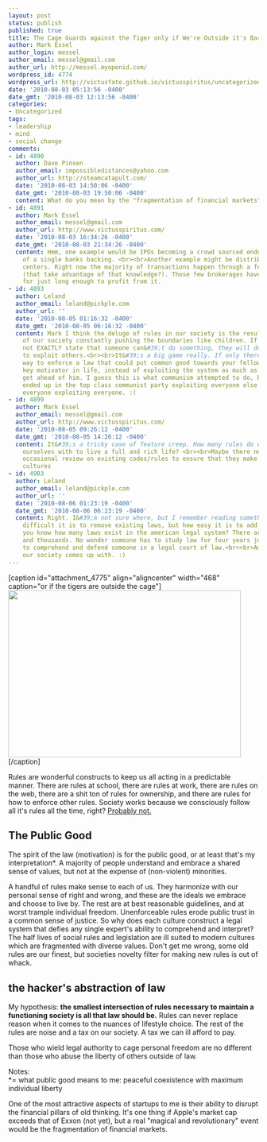 ```yaml
---
layout: post
status: publish
published: true
title: The Cage Guards against the Tiger only if We're Outside it's Bars
author: Mark Essel
author_login: messel
author_email: messel@gmail.com
author_url: http://messel.myopenid.com/
wordpress_id: 4774
wordpress_url: http://victusfate.github.io/victusspiritus/uncategorized/2010/08/03/the-cage-guards-against-the-tiger-only-if-were-outside-its-bars/
date: '2010-08-03 05:13:56 -0400'
date_gmt: '2010-08-03 12:13:56 -0400'
categories:
- Uncategorized
tags:
- leadership
- mind
- social change
comments:
- id: 4890
  author: Dave Pinsen
  author_email: impossibledistances@yahoo.com
  author_url: http://steamcatapult.com/
  date: '2010-08-03 14:50:06 -0400'
  date_gmt: '2010-08-03 19:50:06 -0400'
  content: What do you mean by the "fragmentation of financial markets"?
- id: 4891
  author: Mark Essel
  author_email: messel@gmail.com
  author_url: http://www.victusspiritus.com/
  date: '2010-08-03 16:34:26 -0400'
  date_gmt: '2010-08-03 21:34:26 -0400'
  content: Hmm, one example would be IPOs becoming a crowd sourced endeavor instead
    of a single banks backing. <br><br>Another example might be distributed trading
    centers. Right now the majority of transactions happen through a few major brokerages
    (that take advantage of that knowledge?). Those few brokerages have all the knowledge
    for just long enough to profit from it.
- id: 4893
  author: Leland
  author_email: leland@pickple.com
  author_url: ''
  date: '2010-08-05 01:16:32 -0400'
  date_gmt: '2010-08-05 06:16:32 -0400'
  content: Mark I think the deluge of rules in our society is the result of members
    of our society constantly pushing the boundaries like children. If the law does
    not EXACTLY state that someone can&#39;t do something, they will do it in order
    to exploit others.<br><br>It&#39;s a big game really. If only there were some
    way to enforce a law that could put common good towards your fellow man as the
    key motivator in life, instead of exploiting the system as much as possible to
    get ahead of him. I guess this is what communism attempted to do, but it just
    ended up in the top class communist party exploiting everyone else instead of
    everyone exploiting everyone. :(
- id: 4899
  author: Mark Essel
  author_email: messel@gmail.com
  author_url: http://www.victusspiritus.com/
  date: '2010-08-05 09:26:12 -0400'
  date_gmt: '2010-08-05 14:26:12 -0400'
  content: It&#39;s a tricky case of feature creep. How many rules do we need to concern
    ourselves with to live a full and rich life? <br><br>Maybe there needs to be an
    occasional review on existing codes/rules to ensure that they make sense for current
    cultures
- id: 4903
  author: Leland
  author_email: leland@pickple.com
  author_url: ''
  date: '2010-08-06 01:23:19 -0400'
  date_gmt: '2010-08-06 06:23:19 -0400'
  content: Right. I&#39;m not sure where, but I remember reading something about how
    difficult it is to remove existing laws, but how easy it is to add new ones.<br><br>Do
    you know how many laws exist in the american legal system? There are thousands
    and thousands. No wonder someone has to study law for four years just to be able
    to comprehend and defend someone in a legal court of law.<br><br>Amazing what
    our society comes up with. :)
---
```

<p>[caption id="attachment_4775" align="aligncenter" width="468" caption="or if the tigers are outside the cage"]<a href="http://www.dailymail.co.uk/news/article-450246/Claws-encounter-Heres-fine-mesh-youve-got-into.html"><img class="size-full wp-image-4775" title="TigerBall_468x336" src="{{ site.url }}/assets/2010/08/TigerBall_468x336.jpg" alt="" width="468" height="336" /></a>[/caption]</p>
<p>Rules are wonderful constructs to keep us all acting in a predictable manner. There are rules at school, there are rules at work, there are rules on the web, there are a shit ton of rules for ownership, and there are rules for how to enforce other rules. Society works because we consciously follow all it's rules all the time, right? <a href="http://www.last.fm/music/Pink+Floyd/_/Another+Brick+in+the+Wall">Probably not.</a></p>
<h2>The Public Good</h2>
<p>The spirit of the law (motivation) is for the public good, or at least that's my interpretation*. A majority of people understand and embrace a shared sense of values, but not at the expense of (non-violent) minorities.</p>
<p>A handful of rules make sense to each of us. They harmonize with our personal sense of right and wrong, and these are the ideals we embrace and choose to live by. The rest are at best reasonable guidelines, and at worst trample individual freedom. Unenforceable rules erode public trust in a common sense of justice. So why does each culture construct a legal system that defies any single expert's ability to comprehend and interpret? The half lives of social rules and legislation are ill suited to modern cultures which are fragmented with diverse values. Don't get me wrong, some old rules are our finest, but societies novelty filter for making new rules is out of whack.</p>
<h2>the hacker's abstraction of law</h2>
<p>My hypothesis: <strong>the smallest intersection of rules necessary to maintain a functioning society is all that law should be.</strong> Rules can never replace reason when it comes to the nuances of lifestyle choice. The rest of the rules are noise and a tax on our society. A tax we can ill afford to pay.</p>
<p>Those who wield legal authority to cage personal freedom are no different than those who abuse the liberty of others outside of law.</p>
<p>Notes:<br />
*= what public good means to me: peaceful coexistence with maximum individual liberty</p>
<p>One of the most attractive aspects of startups to me is their ability to disrupt the financial pillars of old thinking. It's one thing if Apple's market cap exceeds that of Exxon (not yet), but a real "magical and revolutionary" event would be the fragmentation of financial markets.</p>
